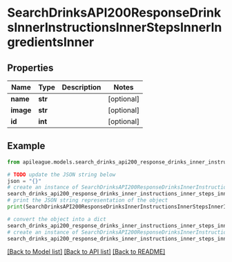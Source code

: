 # SearchDrinksAPI200ResponseDrinksInnerInstructionsInnerStepsInnerIngredientsInner


## Properties

Name | Type | Description | Notes
------------ | ------------- | ------------- | -------------
**name** | **str** |  | [optional] 
**image** | **str** |  | [optional] 
**id** | **int** |  | [optional] 

## Example

```python
from apileague.models.search_drinks_api200_response_drinks_inner_instructions_inner_steps_inner_ingredients_inner import SearchDrinksAPI200ResponseDrinksInnerInstructionsInnerStepsInnerIngredientsInner

# TODO update the JSON string below
json = "{}"
# create an instance of SearchDrinksAPI200ResponseDrinksInnerInstructionsInnerStepsInnerIngredientsInner from a JSON string
search_drinks_api200_response_drinks_inner_instructions_inner_steps_inner_ingredients_inner_instance = SearchDrinksAPI200ResponseDrinksInnerInstructionsInnerStepsInnerIngredientsInner.from_json(json)
# print the JSON string representation of the object
print(SearchDrinksAPI200ResponseDrinksInnerInstructionsInnerStepsInnerIngredientsInner.to_json())

# convert the object into a dict
search_drinks_api200_response_drinks_inner_instructions_inner_steps_inner_ingredients_inner_dict = search_drinks_api200_response_drinks_inner_instructions_inner_steps_inner_ingredients_inner_instance.to_dict()
# create an instance of SearchDrinksAPI200ResponseDrinksInnerInstructionsInnerStepsInnerIngredientsInner from a dict
search_drinks_api200_response_drinks_inner_instructions_inner_steps_inner_ingredients_inner_from_dict = SearchDrinksAPI200ResponseDrinksInnerInstructionsInnerStepsInnerIngredientsInner.from_dict(search_drinks_api200_response_drinks_inner_instructions_inner_steps_inner_ingredients_inner_dict)
```
[[Back to Model list]](../README.md#documentation-for-models) [[Back to API list]](../README.md#documentation-for-api-endpoints) [[Back to README]](../README.md)


